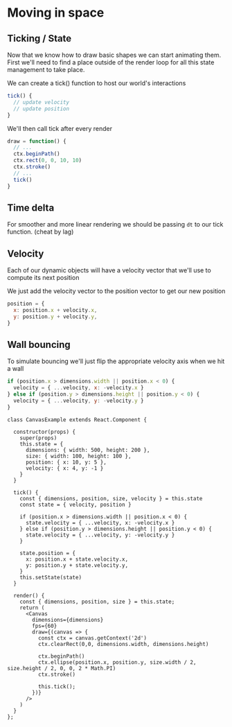 # Moving in space

## Ticking / State
Now that we know how to draw basic shapes we can start animating them.
First we'll need to find a place outside of the render loop for all this state management to take place.

We can create a tick() function to host our world's interactions
```js
tick() {
  // update velocity
  // update position
}
```
We'll then call tick after every render
```js
draw = function() {
  // ...
  ctx.beginPath()
  ctx.rect(0, 0, 10, 10)
  ctx.stroke()
  // ...
  tick()
}
```

## Time delta
For smoother and more linear rendering we should be passing `dt` to our tick function.
(cheat by lag)

## Velocity
Each of our dynamic objects will have a velocity vector that we'll use to compute its next position

We just add the velocity vector to the position vector to get our new position
```js
position = {
  x: position.x + velocity.x,
  y: position.y + velocity.y,
}
```

## Wall bouncing
To simulate bouncing we'll just flip the appropriate velocity axis when we hit a wall

```js
if (position.x > dimensions.width || position.x < 0) {
  velocity = { ...velocity, x: -velocity.x }
} else if (position.y > dimensions.height || position.y < 0) {
  velocity = { ...velocity, y: -velocity.y }
}
```


```code
class CanvasExample extends React.Component {

  constructor(props) {
    super(props)
    this.state = {
      dimensions: { width: 500, height: 200 },
      size: { width: 100, height: 100 },
      position: { x: 10, y: 5 },
      velocity: { x: 4, y: -1 }
    }
  }

  tick() {
    const { dimensions, position, size, velocity } = this.state
    const state = { velocity, position }

    if (position.x > dimensions.width || position.x < 0) {
      state.velocity = { ...velocity, x: -velocity.x }
    } else if (position.y > dimensions.height || position.y < 0) {
      state.velocity = { ...velocity, y: -velocity.y }
    }

    state.position = {
      x: position.x + state.velocity.x,
      y: position.y + state.velocity.y,
    }
    this.setState(state)
  }

  render() {
    const { dimensions, position, size } = this.state;
    return (
      <Canvas
        dimensions={dimensions}
        fps={60}
        draw={(canvas => {
          const ctx = canvas.getContext('2d')
          ctx.clearRect(0,0, dimensions.width, dimensions.height)

          ctx.beginPath()
          ctx.ellipse(position.x, position.y, size.width / 2, size.height / 2, 0, 0, 2 * Math.PI)
          ctx.stroke()

          this.tick();
        })}
      />
    )
  }
};

```
